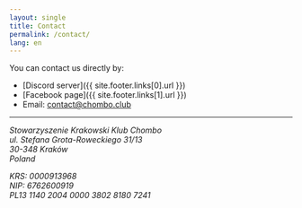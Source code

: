 ```yaml
---
layout: single
title: Contact
permalink: /contact/
lang: en
---
```


You can contact us directly by:
* [Discord server]({{ site.footer.links[0].url }})
* [Facebook page]({{ site.footer.links[1].url }})
* Email: [contact@chombo.club](mailto:contact@chombo.club)

<hr>
<address>
<p>
    Stowarzyszenie Krakowski Klub Chombo<br/>
    ul. Stefana Grota-Roweckiego 31/13<br/>
    30-348 Kraków<br/>
    Poland
</p>
<p>
    KRS: 0000913968<br/>
    NIP: 6762600919<br/>
    PL13 1140 2004 0000 3802 8180 7241
</p>
</address>
